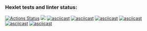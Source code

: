 ### Hexlet tests and linter status:
[![Actions Status](https://github.com/ishell90/php-project-45/workflows/hexlet-check/badge.svg)](https://github.com/ishell90/php-project-45/actions)
<a href="https://codeclimate.com/github/ishell90/php-project-45/maintainability"><img src="https://api.codeclimate.com/v1/badges/569d6771ab654784ceb3/maintainability" /></a>
[![asciicast](https://asciinema.org/a/pH9H9qgZLFBjAEMNZEnNbZcO6.svg)](https://asciinema.org/a/pH9H9qgZLFBjAEMNZEnNbZcO6)
 [![asciicast](https://asciinema.org/a/cKjtcbLUalSZwdiOnSgTFTxhB.svg)](https://asciinema.org/a/cKjtcbLUalSZwdiOnSgTFTxhB)
 [![asciicast](https://asciinema.org/a/NTpkdjIcfovOztmn9KpAsH3lE.svg)](https://asciinema.org/a/NTpkdjIcfovOztmn9KpAsH3lE)
 [![asciicast](https://asciinema.org/a/tR0fFi4i1H5lONBYNqqwDfwB6.svg)](https://asciinema.org/a/tR0fFi4i1H5lONBYNqqwDfwB6)
 [![asciicast](https://asciinema.org/a/WkYzduV3skphPEStm2bDe5W30.svg)](https://asciinema.org/a/WkYzduV3skphPEStm2bDe5W30)
 [![asciicast](https://asciinema.org/a/dBlTpYXhLTsgpcuQadetzsMs1.svg)](https://asciinema.org/a/dBlTpYXhLTsgpcuQadetzsMs1)